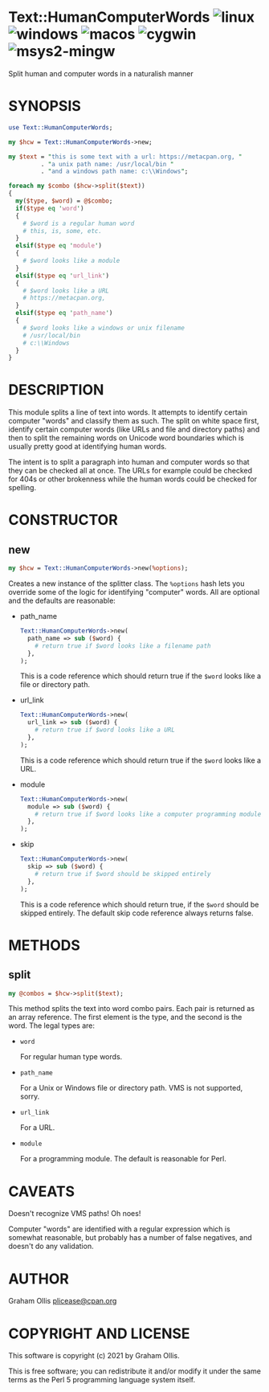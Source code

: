 # Text::HumanComputerWords ![linux](https://github.com/uperl/Text-HumanComputerWords/workflows/linux/badge.svg) ![windows](https://github.com/uperl/Text-HumanComputerWords/workflows/windows/badge.svg) ![macos](https://github.com/uperl/Text-HumanComputerWords/workflows/macos/badge.svg) ![cygwin](https://github.com/uperl/Text-HumanComputerWords/workflows/cygwin/badge.svg) ![msys2-mingw](https://github.com/uperl/Text-HumanComputerWords/workflows/msys2-mingw/badge.svg)

Split human and computer words in a naturalish manner

# SYNOPSIS

```perl
use Text::HumanComputerWords;

my $hcw = Text::HumanComputerWords->new;

my $text = "this is some text with a url: https://metacpan.org, "
         . "a unix path name: /usr/local/bin "
         . "and a windows path name: c:\\Windows";

foreach my $combo ($hcw->split($text))
{
  my($type, $word) = @$combo;
  if($type eq 'word')
  {
    # $word is a regular human word
    # this, is, some, etc.
  }
  elsif($type eq 'module')
  {
    # $word looks like a module
  }
  elsif($type eq 'url_link')
  {
    # $word looks like a URL
    # https://metacpan.org,
  }
  elsif($type eq 'path_name')
  {
    # $word looks like a windows or unix filename
    # /usr/local/bin
    # c:\\Windows
  }
}
```

# DESCRIPTION

This module splits a line of text into words.  It attempts to identify certain computer "words" and classify them as such.
The split on white space first, identify certain computer words (like URLs and file and directory paths) and then to split
the remaining words on Unicode word boundaries which is usually pretty good at identifying human words.

The intent is to split a paragraph into human and computer words so that they can be checked all at once.  The URLs for example
could be checked for 404s or other brokenness while the human words could be checked for spelling.

# CONSTRUCTOR

## new

```perl
my $hcw = Text::HumanComputerWords->new(%options);
```

Creates a new instance of the splitter class.  The `%options` hash lets you override some of the logic for identifying
"computer" words.  All are optional and the defaults are reasonable:

- path\_name

    ```perl
    Text::HumanComputerWords->new(
      path_name => sub ($word) {
        # return true if $word looks like a filename path
      },
    );
    ```

    This is a code reference which should return true if the `$word` looks like a file or directory path.

- url\_link

    ```perl
    Text::HumanComputerWords->new(
      url_link => sub ($word) {
        # return true if $word looks like a URL
      },
    );
    ```

    This is a code reference which should return true if the `$word` looks like a URL.

- module

    ```perl
    Text::HumanComputerWords->new(
      module => sub ($word) {
        # return true if $word looks like a computer programming module
      },
    );
    ```

- skip

    ```perl
    Text::HumanComputerWords->new(
      skip => sub ($word) {
        # return true if $word should be skipped entirely
      },
    );
    ```

    This is a code reference which should return true, if the `$word` should be skipped entirely.  The default skip code reference
    always returns false.

# METHODS

## split

```perl
my @combos = $hcw->split($text);
```

This method splits the text into word combo pairs.  Each pair is returned as an array reference.  The first element is the type,
and the second is the word.  The legal types are:

- `word`

    For regular human type words.

- `path_name`

    For a Unix or Windows file or directory path.  VMS is not supported, sorry.

- `url_link`

    For a URL.

- `module`

    For a programming module.  The default is reasonable for Perl.

# CAVEATS

Doesn't recognize VMS paths!  Oh noes!

Computer "words" are identified with a regular expression which is somewhat reasonable, but probably has a number of false negatives, and
doesn't do any validation.

# AUTHOR

Graham Ollis <plicease@cpan.org>

# COPYRIGHT AND LICENSE

This software is copyright (c) 2021 by Graham Ollis.

This is free software; you can redistribute it and/or modify it under
the same terms as the Perl 5 programming language system itself.
